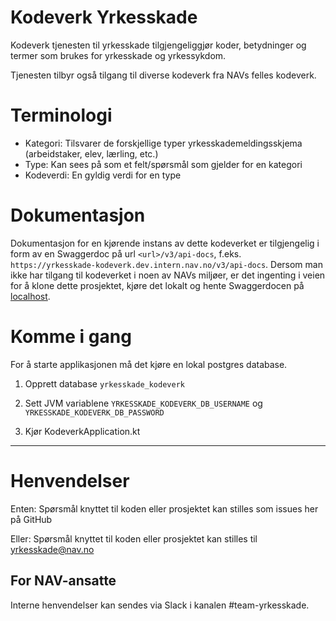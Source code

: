 Kodeverk Yrkesskade
================

Kodeverk tjenesten til yrkesskade tilgjengeliggjør koder, betydninger og termer som brukes for yrkesskade og 
yrkessykdom.

Tjenesten tilbyr også tilgang til diverse kodeverk fra NAVs felles kodeverk.

# Terminologi

- Kategori: Tilsvarer de forskjellige typer yrkesskademeldingsskjema (arbeidstaker, elev, lærling, etc.)
- Type: Kan sees på som et felt/spørsmål som gjelder for en kategori
- Kodeverdi: En gyldig verdi for en type

# Dokumentasjon
Dokumentasjon for en kjørende instans av dette kodeverket er tilgjengelig i form av en Swaggerdoc på url `<url>/v3/api-docs`, f.eks. `https://yrkesskade-kodeverk.dev.intern.nav.no/v3/api-docs`.
Dersom man ikke har tilgang til kodeverket i noen av NAVs miljøer, er det ingenting i veien for å klone dette prosjektet, kjøre det lokalt og hente Swaggerdocen på [localhost](http://localhost:8080/swagger-ui/index.html).

# Komme i gang

For å starte applikasjonen må det kjøre en lokal postgres database.
1. Opprett database `yrkesskade_kodeverk`

2. Sett JVM variablene `YRKESSKADE_KODEVERK_DB_USERNAME` og `YRKESSKADE_KODEVERK_DB_PASSWORD` 

3. Kjør KodeverkApplication.kt

---

# Henvendelser

Enten:
Spørsmål knyttet til koden eller prosjektet kan stilles som issues her på GitHub

Eller:
Spørsmål knyttet til koden eller prosjektet kan stilles til yrkesskade@nav.no

## For NAV-ansatte

Interne henvendelser kan sendes via Slack i kanalen #team-yrkesskade.
